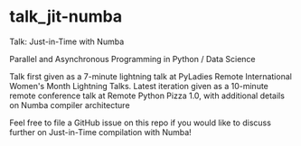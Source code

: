 # talk_jit-numba
Talk: Just-in-Time with Numba

Parallel and Asynchronous Programming in Python / Data Science

Talk first given as a 7-minute lightning talk at PyLadies Remote International Women's Month Lightning Talks.
Latest iteration given as a 10-minute remote conference talk at Remote Python Pizza 1.0, with additional details on Numba compiler architecture

Feel free to file a GitHub issue on this repo if you would like to discuss further on Just-in-Time compilation with Numba!
